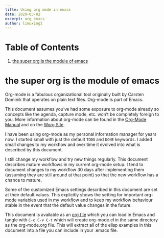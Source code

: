 ```yaml
---
title: Using org mode in emacs
date: 2020-03-02
excerpt: org emacs
author: linuxing3
---
```


# Table of Contents

1.  [the super org is the module of emacs](#org66b492e)

<a id="org66b492e"></a>

# the super org is the module of emacs

Org-mode is a fabulous organizational tool originally built by Carsten
Dominik that operates on plain text files. Org-mode is part of Emacs.

This document assumes you&rsquo;ve had some exposure to org-mode already so
concepts like the agenda, capture mode, etc. won&rsquo;t be completely
foreign to you. More information about org-mode can be found in the
[Org-Mode Manual](http://orgmode.org/index.html#sec-4.1) and on the [Worg Site](http://orgmode.org/worg/).

I have been using org-mode as my personal information manager for
years now. I started small with just the default `TODO` and `DONE`
keywords. I added small changes to my workflow and over time it
evolved into what is described by this document.

I still change my workflow and try new things regularly. This
document describes mature workflows in my current org-mode setup. I
tend to document changes to my workflow 30 days after implementing
them (assuming they are still around at that point) so that the new
workflow has a chance to mature.

Some of the customized Emacs settings described in this document are
set at their default values. This explicitly shows the setting for
important org-mode variables used in my workflow and to keep my
workflow behaviour stable in the event that the default value changes
in the future.

This document is available as an [org file](http://doc.norang.ca/org-mode.org) which you can load in Emacs
and tangle with `C-c C-v C-t` which will create org-mode.el in the
same directory as the org-mode.org file. This will extract all of the
elisp examples in this document into a file you can include in your
.emacs file.

